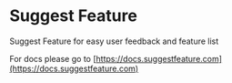 # Suggest Feature

Suggest Feature for easy user feedback and feature list

For docs please go to
[https://docs.suggestfeature.com](https://docs.suggestfeature.com)
